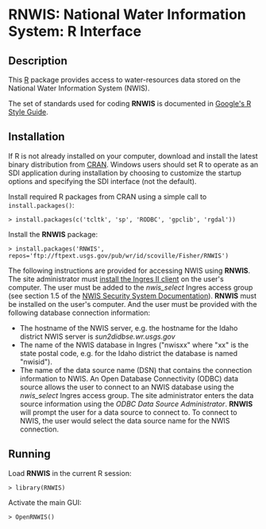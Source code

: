 RNWIS: National Water Information System: R Interface
=====================================================

Description
-----------

This [R](http://www.r-project.org/ "R") package provides access to
water-resources data stored on the National Water Information System (NWIS).

The set of standards used for coding **RNWIS** is documented in
[Google's R Style Guide](http://google-styleguide.googlecode.com/svn/trunk/google-r-style.html "Google's R Style Guide").


Installation
------------

If R is not already installed on your
computer, download and install the latest binary distribution from
[CRAN](http://cran.r-project.org/ "The Comprehensive R Archive Network").
Windows users should set R to operate as an SDI application during installation
by choosing to customize the startup options and specifying the SDI interface
(not the default).

Install required R packages from CRAN using a simple call to
`install.packages()`:

    > install.packages(c('tcltk', 'sp', 'RODBC', 'gpclib', 'rgdal'))

Install the **RNWIS** package:

    > install.packages('RNWIS', repos='ftp://ftpext.usgs.gov/pub/wr/id/scoville/Fisher/RNWIS')

The following instructions are provided for accessing NWIS using **RNWIS**.
The site administrator must
[install the Ingres II client](http://bwtst.usgs.gov/database/ingres/ "Ingres")
on the user's computer. The user must be added to the *nwis_select*
Ingres access group (see section 1.5 of the
[NWIS Security System Documentation](http://nwis.usgs.gov/nwisdocs4_2/nwis_security.pdf "NWIS Security")).
**RNWIS** must be installed on the user's computer.
And the user must be provided with the following database connection
information:

+   The hostname of the NWIS server, e.g. the hostname for
    the Idaho district NWIS server is *sun2didbse.wr.usgs.gov*
+   The name of the NWIS database in Ingres ("nwisxx" where "xx"
    is the state postal code, e.g. for the Idaho district the database is named
    "nwisid").
+   The name of the data source name (DSN) that contains the
    connection information to NWIS. An Open Database Connectivity (ODBC) data
    source allows the user to connect to an NWIS database using the
    *nwis_select* Ingres access group. The site administrator enters the data
    source information using the *ODBC Data Source Administrator*.
    **RNWIS** will prompt the user for a data source to connect to. To connect to
    NWIS, the user would select the data source name for the
    NWIS connection.

Running
-------

Load **RNWIS** in the current R session:

    > library(RNWIS)

Activate the main GUI:

    > OpenRNWIS()
